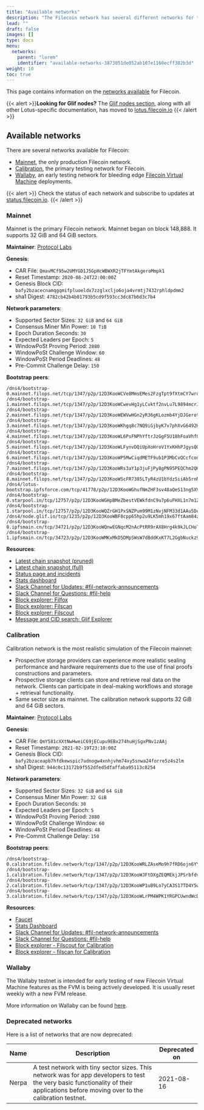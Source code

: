 ```yaml
---
title: "Available networks"
description: "The Filecoin network has several different networks for testing, staging, and production purposes."
lead: ""
draft: false
images: []
type: docs
menu:
  networks:
    parent: "lorem"
    identifier: "available-networks-3873051de052ab107e1160ecff302b3d"
weight: 10
toc: true
---
```


This page contains information on the [networks available](#available-networks) for Filecoin.

{{< alert  >}}**Looking for Glif nodes?**
The [Glif nodes section](https://lotus.filecoin.io/docs/developers/hosted-lotus/), along with all other Lotus-specific documentation, has moved to [lotus.filecoin.io](https://lotus.filecoin.io/docs/developers/hosted-lotus/)
{{< /alert >}}

## Available networks

There are several networks available for Filecoin:

- [Mainnet](#mainnet), the only production Filecoin network.
- [Calibration](#calibration), the primary testing network for Filecoin.
- [Wallaby](#wallaby), an early testing network for bleeding edge [Filecoin Virtual Machine](https://fvm.filecoin.io) deployments.

{{< alert  >}}
Check the status of each network and subscribe to updates at [status.filecoin.io](https://status.filecoin.io).
{{< /alert >}}

### Mainnet

Mainnet is the primary Filecoin network. Mainnet began on block 148,888. It supports 32 GiB and 64 GiB sectors.

**Maintainer**: [Protocol Labs](https://protocol.ai)

**Genesis**:

- CAR File: `QmavMCf95w2UMYGD1J5GpHcWBWXR2jTFYmtAkgeroMmpk1`
- Reset Timestamp: `2020-08-24T22:00:00Z`
- Genesis Block CID: `bafy2bzacecnamqgqmifpluoeldx7zzglxcljo6oja4vrmtj7432rphldpdmm2`
- sha1 Digest: `4782cb42b4b01793b5cd9f593cc3dc87b6d3c7b4`

**Network parameters**:

- Supported Sector Sizes: `32 GiB` and `64 GiB`
- Consensus Miner Min Power: `10 TiB`
- Epoch Duration Seconds: `30`
- Expected Leaders per Epoch: `5`
- WindowPoSt Proving Period: `2880`
- WindowPoSt Challenge Window: `60`
- WindowPoSt Period Deadlines: `48`
- Pre-Commit Challenge Delay: `150`

**Bootstrap peers**:

```
/dns4/bootstrap-0.mainnet.filops.net/tcp/1347/p2p/12D3KooWCVe8MmsEMes2FzgTpt9fXtmCY7wrq91GRiaC8PHSCCBj
/dns4/bootstrap-1.mainnet.filops.net/tcp/1347/p2p/12D3KooWCwevHg1yLCvktf2nvLu7L9894mcrJR4MsBCcm4syShVc
/dns4/bootstrap-2.mainnet.filops.net/tcp/1347/p2p/12D3KooWEWVwHGn2yR36gKLozmb4YjDJGerotAPGxmdWZx2nxMC4
/dns4/bootstrap-3.mainnet.filops.net/tcp/1347/p2p/12D3KooWKhgq8c7NQ9iGjbyK7v7phXvG6492HQfiDaGHLHLQjk7R
/dns4/bootstrap-4.mainnet.filops.net/tcp/1347/p2p/12D3KooWL6PsFNPhYftrJzGgF5U18hFoaVhfGk7xwzD8yVrHJ3Uc
/dns4/bootstrap-5.mainnet.filops.net/tcp/1347/p2p/12D3KooWLFynvDQiUpXoHroV1YxKHhPJgysQGH2k3ZGwtWzR4dFH
/dns4/bootstrap-6.mainnet.filops.net/tcp/1347/p2p/12D3KooWP5MwCiqdMETF9ub1P3MbCvQCcfconnYHbWg6sUJcDRQQ
/dns4/bootstrap-7.mainnet.filops.net/tcp/1347/p2p/12D3KooWRs3aY1p3juFjPy8gPN95PEQChm2QKGUCAdcDCC4EBMKf
/dns4/bootstrap-8.mainnet.filops.net/tcp/1347/p2p/12D3KooWScFR7385LTyR4zU1bYdzSiiAb5rnNABfVahPvVSzyTkR
/dns4/lotus-bootstrap.ipfsforce.com/tcp/41778/p2p/12D3KooWGhufNmZHF3sv48aQeS13ng5XVJZ9E6qy2Ms4VzqeUsHk
/dns4/bootstrap-0.starpool.in/tcp/12757/p2p/12D3KooWGHpBMeZbestVEWkfdnC9u7p6uFHXL1n7m1ZBqsEmiUzz
/dns4/bootstrap-1.starpool.in/tcp/12757/p2p/12D3KooWQZrGH1PxSNZPum99M1zNvjNFM33d1AAu5DcvdHptuU7u
/dns4/node.glif.io/tcp/1235/p2p/12D3KooWBF8cpp65hp2u9LK5mh19x67ftAam84z9LsfaquTDSBpt
/dns4/bootstrap-0.ipfsmain.cn/tcp/34721/p2p/12D3KooWQnwEGNqcM2nAcPtRR9rAX8Hrg4k9kJLCHoTR5chJfz6d
/dns4/bootstrap-1.ipfsmain.cn/tcp/34723/p2p/12D3KooWMKxMkD5DMpSWsW7dBddKxKT7L2GgbNuckz9otxvkvByP
```

**Resources**:

- [Latest chain snapshot (pruned)](https://fil-chain-snapshots-fallback.s3.amazonaws.com/mainnet/minimal_finality_stateroots_latest.car)
- [Latest chain snapshot (full)](https://fil-chain-snapshots-fallback.s3.amazonaws.com/mainnet/complete_chain_with_finality_stateroots_latest.car)
- [Status page and incidents](https://filecoin.statuspage.io/)
- [Stats dashboard](https://stats.filecoin.io/)
- [Slack Channel for Updates: #fil-network-announcements](https://filecoinproject.slack.com/archives/C01AC6999KQ)
- [Slack Channel for Questions: #fil-help](https://filecoinproject.slack.com/archives/CEGN061C5)
- [Block explorer: Filfox](https://filfox.io/)
- [Block explorer: Filscan](https://filscan.io/)
- [Block explorer: Filscout](https://filscout.com/)
- [Message and CID search: Glif Explorer](https://explorer.glif.io/)

### Calibration

Calibration network is the most realistic simulation of the Filecoin mainnet:

- Prospective storage providers can experience more realistic sealing performance and hardware requirements due to the use of final proofs constructions and parameters.
- Prospective storage clients can store and retrieve real data on the network. Clients can participate in deal-making workflows and storage + retrieval functionality.
- Same sector size as mainnet. The calibration network supports 32 GiB and 64 GiB sectors.

**Maintainer**: [Protocol Labs](https://protocol.ai)

**Genesis**:

- CAR File: `QmY581cXXtNwHweiC69jECupu9EBx274huHjSgxPNv1zAAj`
- Reset Timestamp: `2021-02-19T23:10:00Z`
- Genesis Block CID: `bafy2bzaceapb7hfdkewspic7udnogw4xnhjvhm74xy5snwa24forre5z4s2lm`
- sha1 Digest: `944c0c13172b9f552dfed5dfaffaba95113c8254`

**Network parameters**:

- Supported Sector Sizes: `32 GiB` and `64 GiB`
- Consensus Miner Min Power: `32 GiB`
- Epoch Duration Seconds: `30`
- Expected Leaders per Epoch: `5`
- WindowPoSt Proving Period: `2880`
- WindowPoSt Challenge Window: `60`
- WindowPoSt Period Deadlines: `48`
- Pre-Commit Challenge Delay: `150`

**Bootstrap peers**:

```
/dns4/bootstrap-0.calibration.fildev.network/tcp/1347/p2p/12D3KooWRLZAseMo9h7fRD6ojn6YYDXHsBSavX5YmjBZ9ngtAEec
/dns4/bootstrap-1.calibration.fildev.network/tcp/1347/p2p/12D3KooWJFtDXgZEQMEkjJPSrbfdvh2xfjVKrXeNFG1t8ioJXAzv
/dns4/bootstrap-2.calibration.fildev.network/tcp/1347/p2p/12D3KooWP1uB9Lo7yCA3S17TD4Y5wStP5Nk7Vqh53m8GsFjkyujD
/dns4/bootstrap-3.calibration.fildev.network/tcp/1347/p2p/12D3KooWLrPM4WPK1YRGPCUwndWcDX8GCYgms3DiuofUmxwvhMCn
```
**Resources**:

- [Faucet](https://faucet.calibration.fildev.network/)
- [Stats Dashboard](https://stats.calibration.fildev.network/)
- [Slack Channel for Updates: #fil-network-announcements](https://filecoinproject.slack.com/archives/C01AC6999KQ)
- [Slack Channel for Questions: #fil-help](https://filecoinproject.slack.com/archives/CEGN061C5)
- [Block explorer - Filscout for Calibration](https://calibration.filscout.com/en)
- [Block explorer - filscan for Calibration](https://calibration.filscan.io/)

### Wallaby

The Wallaby testnet is intended for early testing of new Filecoin Virtual Machine features as the FVM is being actively developed. It is usually reset weekly with a new FVM release.

More information on Wallaby can be found [here](https://github.com/filecoin-project/testnet-wallaby/).

### Deprecated networks

Here is a list of networks that are now deprecated:

| Name | Description | Deprecated on |
| --- | --- | --- |
| Nerpa | A test network with tiny sector sizes. This network was for app developers to test the very basic functionality of their applications before moving over to the calibration testnet. | 2021-08-16 |
